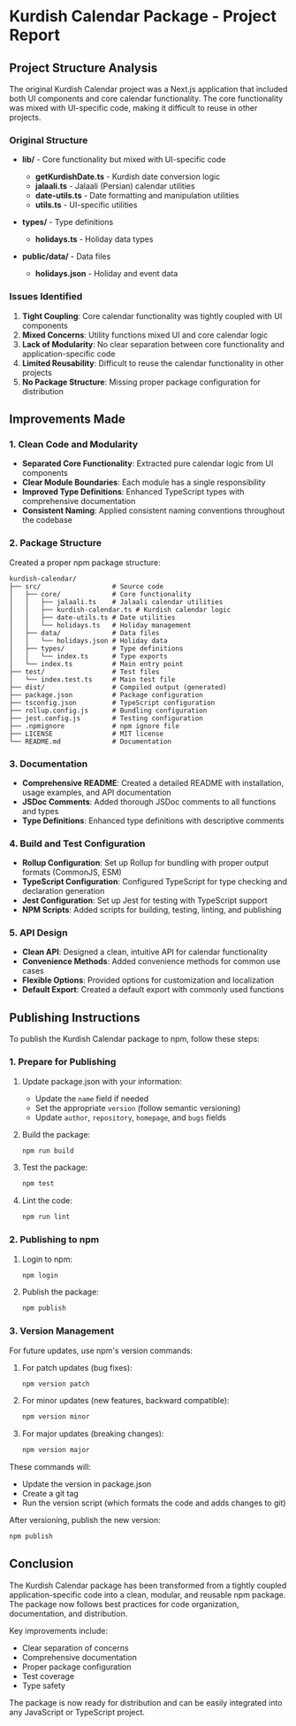 # Kurdish Calendar Package - Project Report

## Project Structure Analysis

The original Kurdish Calendar project was a Next.js application that included both UI components and core calendar functionality. The core functionality was mixed with UI-specific code, making it difficult to reuse in other projects.

### Original Structure

- **lib/** - Core functionality but mixed with UI-specific code
  - **getKurdishDate.ts** - Kurdish date conversion logic
  - **jalaali.ts** - Jalaali (Persian) calendar utilities
  - **date-utils.ts** - Date formatting and manipulation utilities
  - **utils.ts** - UI-specific utilities

- **types/** - Type definitions
  - **holidays.ts** - Holiday data types

- **public/data/** - Data files
  - **holidays.json** - Holiday and event data

### Issues Identified

1. **Tight Coupling**: Core calendar functionality was tightly coupled with UI components
2. **Mixed Concerns**: Utility functions mixed UI and core calendar logic
3. **Lack of Modularity**: No clear separation between core functionality and application-specific code
4. **Limited Reusability**: Difficult to reuse the calendar functionality in other projects
5. **No Package Structure**: Missing proper package configuration for distribution

## Improvements Made

### 1. Clean Code and Modularity

- **Separated Core Functionality**: Extracted pure calendar logic from UI components
- **Clear Module Boundaries**: Each module has a single responsibility
- **Improved Type Definitions**: Enhanced TypeScript types with comprehensive documentation
- **Consistent Naming**: Applied consistent naming conventions throughout the codebase

### 2. Package Structure

Created a proper npm package structure:

```
kurdish-calendar/
├── src/                  # Source code
│   ├── core/             # Core functionality
│   │   ├── jalaali.ts    # Jalaali calendar utilities
│   │   ├── kurdish-calendar.ts # Kurdish calendar logic
│   │   ├── date-utils.ts # Date utilities
│   │   └── holidays.ts   # Holiday management
│   ├── data/             # Data files
│   │   └── holidays.json # Holiday data
│   ├── types/            # Type definitions
│   │   └── index.ts      # Type exports
│   └── index.ts          # Main entry point
├── test/                 # Test files
│   └── index.test.ts     # Main test file
├── dist/                 # Compiled output (generated)
├── package.json          # Package configuration
├── tsconfig.json         # TypeScript configuration
├── rollup.config.js      # Bundling configuration
├── jest.config.js        # Testing configuration
├── .npmignore            # npm ignore file
├── LICENSE               # MIT license
└── README.md             # Documentation
```

### 3. Documentation

- **Comprehensive README**: Created a detailed README with installation, usage examples, and API documentation
- **JSDoc Comments**: Added thorough JSDoc comments to all functions and types
- **Type Definitions**: Enhanced type definitions with descriptive comments

### 4. Build and Test Configuration

- **Rollup Configuration**: Set up Rollup for bundling with proper output formats (CommonJS, ESM)
- **TypeScript Configuration**: Configured TypeScript for type checking and declaration generation
- **Jest Configuration**: Set up Jest for testing with TypeScript support
- **NPM Scripts**: Added scripts for building, testing, linting, and publishing

### 5. API Design

- **Clean API**: Designed a clean, intuitive API for calendar functionality
- **Convenience Methods**: Added convenience methods for common use cases
- **Flexible Options**: Provided options for customization and localization
- **Default Export**: Created a default export with commonly used functions

## Publishing Instructions

To publish the Kurdish Calendar package to npm, follow these steps:

### 1. Prepare for Publishing

1. Update package.json with your information:
   - Update the `name` field if needed
   - Set the appropriate `version` (follow semantic versioning)
   - Update `author`, `repository`, `homepage`, and `bugs` fields

2. Build the package:
   ```bash
   npm run build
   ```

3. Test the package:
   ```bash
   npm test
   ```

4. Lint the code:
   ```bash
   npm run lint
   ```

### 2. Publishing to npm

1. Login to npm:
   ```bash
   npm login
   ```

2. Publish the package:
   ```bash
   npm publish
   ```

### 3. Version Management

For future updates, use npm's version commands:

1. For patch updates (bug fixes):
   ```bash
   npm version patch
   ```

2. For minor updates (new features, backward compatible):
   ```bash
   npm version minor
   ```

3. For major updates (breaking changes):
   ```bash
   npm version major
   ```

These commands will:
- Update the version in package.json
- Create a git tag
- Run the version script (which formats the code and adds changes to git)

After versioning, publish the new version:
```bash
npm publish
```

## Conclusion

The Kurdish Calendar package has been transformed from a tightly coupled application-specific code into a clean, modular, and reusable npm package. The package now follows best practices for code organization, documentation, and distribution.

Key improvements include:
- Clear separation of concerns
- Comprehensive documentation
- Proper package configuration
- Test coverage
- Type safety

The package is now ready for distribution and can be easily integrated into any JavaScript or TypeScript project. 